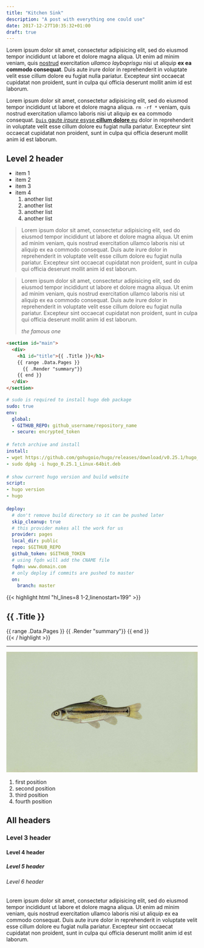 ```yaml
---
title: "Kitchen Sink"
description: "A post with everything one could use"
date: 2017-12-27T10:35:32+01:00
draft: true
---
```


Lorem ipsum dolor sit amet, consectetur adipisicing elit, sed do eiusmod tempor incididunt ut labore et dolore magna aliqua. Ut enim ad minim veniam, quis [nostrud](/) exercitation _ullamco layboprisgu_ nisi ut aliquip **ex ea commodo consequat**. Duis aute irure dolor in reprehenderit in voluptate velit esse cillum dolore eu fugiat nulla pariatur. Excepteur sint occaecat cupidatat non proident, sunt in culpa qui officia deserunt mollit anim id est laborum.

Lorem ipsum dolor sit amet, consectetur adipisicing elit, sed do eiusmod tempor incididunt ut labore et dolore magna aliqua. `rm -rf *` veniam, quis nostrud exercitation ullamco laboris nisi ut aliquip ex ea commodo consequat. [`Duis` gaute _irpure_ esyse **cillum dolore** eu](/) dolor in reprehenderit in voluptate velit esse cillum dolore eu fugiat nulla pariatur. Excepteur sint occaecat cupidatat non proident, sunt in culpa qui officia deserunt mollit anim id est laborum.

## Level 2 header

* item 1
* item 2
* item 3
* item 4
  1. another list
  1. another list
  1. another list
  1. another list

> Lorem ipsum dolor sit amet, consectetur adipisicing elit, sed do eiusmod tempor incididunt ut labore et dolore magna aliqua. Ut enim ad minim veniam, quis nostrud exercitation ullamco laboris nisi ut aliquip ex ea commodo consequat. Duis aute irure dolor in reprehenderit in voluptate velit esse cillum dolore eu fugiat nulla pariatur. Excepteur sint occaecat cupidatat non proident, sunt in culpa qui officia deserunt mollit anim id est laborum.


<blockquote>
  <p>Lorem ipsum dolor sit amet, consectetur adipisicing elit, sed do eiusmod tempor incididunt ut labore et dolore magna aliqua. Ut enim ad minim veniam, quis nostrud exercitation ullamco laboris nisi ut aliquip ex ea commodo consequat. Duis aute irure dolor in reprehenderit in voluptate velit esse cillum dolore eu fugiat nulla pariatur. Excepteur sint occaecat cupidatat non proident, sunt in culpa qui officia deserunt mollit anim id est laborum.
  </p>
  <cite>the famous one</cite>
</blockquote>

```html
<section id="main">
  <div>
    <h1 id="title">{{ .Title }}</h1>
    {{ range .Data.Pages }}
      {{ .Render "summary"}}
    {{ end }}
  </div>
</section>
```

```yaml
# sudo is required to install hugo deb package
sudo: true
env:
  global:
  - GITHUB_REPO: github_username/repository_name
  - secure: encrypted_token

# fetch archive and install
install:
- wget https://github.com/gohugoio/hugo/releases/download/v0.25.1/hugo_0.25.1_Linux-64bit.deb
- sudo dpkg -i hugo_0.25.1_Linux-64bit.deb

# show current hugo version and build website
script:
- hugo version
- hugo

deploy:
  # don't remove build directory so it can be pushed later
  skip_cleanup: true
  # this provider makes all the work for us
  provider: pages
  local_dir: public
  repo: $GITHUB_REPO
  github_token: $GITHUB_TOKEN
  # using fqdn will add the CNAME file
  fqdn: www.domain.com
  # only deploy if commits are pushed to master
  on:
    branch: master
```

{{< highlight html "hl_lines=8 1-2,linenostart=199" >}}
<section id="main">
  <div>
    <h1 id="title">{{ .Title }}</h1>
    {{ range .Data.Pages }}
      {{ .Render "summary"}}
    {{ end }}
  </div>
</section>
{{< / highlight >}}



---

![Image of a minnow fish](/img/minnow-large.jpg)

1. first position
2. second position
3. third position
4. fourth position

## All headers

### Level 3 header

#### Level 4 header

##### Level 5 header

###### Level 6 header

Lorem ipsum dolor sit amet, consectetur adipisicing elit, sed do eiusmod tempor incididunt ut labore et dolore magna aliqua. Ut enim ad minim veniam, quis nostrud exercitation ullamco laboris nisi ut aliquip ex ea commodo consequat. Duis aute irure dolor in reprehenderit in voluptate velit esse cillum dolore eu fugiat nulla pariatur. Excepteur sint occaecat cupidatat non proident, sunt in culpa qui officia deserunt mollit anim id est laborum.
